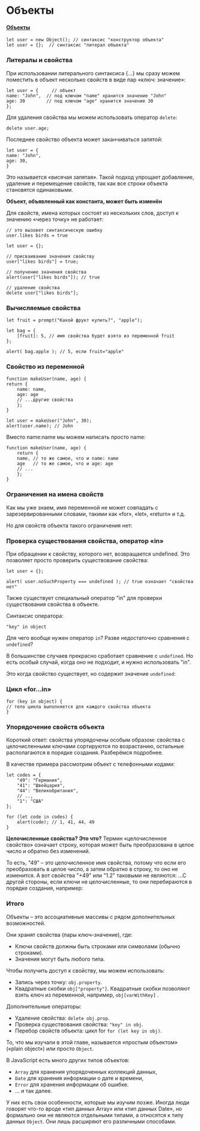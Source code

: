 # Объекты

#### [Объекты](https://learn.javascript.ru/object)

    let user = new Object(); // синтаксис "конструктор объекта"
    let user = {};  // синтаксис "литерал объекта"

### Литералы и свойства

При использовании литерального синтаксиса {...} мы сразу можем поместить в объект несколько свойств в виде пар «ключ:
значение»:

    let user = {     // объект
    name: "John",  // под ключом "name" хранится значение "John"
    age: 30        // под ключом "age" хранится значение 30
    };

Для удаления свойства мы можем использовать оператор `delete`:

    delete user.age;

Последнее свойство объекта может заканчиваться запятой:

    let user = {
    name: "John",
    age: 30,
    }

Это называется «висячая запятая». Такой подход упрощает добавление, удаление и перемещение свойств, так как все строки
объекта становятся одинаковыми.

**Объект, объявленный как константа, может быть изменён**

Для свойств, имена которых состоят из нескольких слов, доступ к значению «через точку» не работает:

    // это вызовет синтаксическую ошибку
    user.likes birds = true

    let user = {};
    
    // присваивание значения свойству
    user["likes birds"] = true;
    
    // получение значения свойства
    alert(user["likes birds"]); // true
    
    // удаление свойства
    delete user["likes birds"];

### Вычисляемые свойства

    let fruit = prompt("Какой фрукт купить?", "apple");
    
    let bag = {
        [fruit]: 5, // имя свойства будет взято из переменной fruit
    };
    
    alert( bag.apple ); // 5, если fruit="apple"

### Свойство из переменной

    function makeUser(name, age) {
    return {
        name: name,
        age: age
        // ...другие свойства
        };
    }
    
    let user = makeUser("John", 30);
    alert(user.name); // John

Вместо name:name мы можем написать просто name:

    function makeUser(name, age) {
        return {
        name, // то же самое, что и name: name
        age   // то же самое, что и age: age
        // ...
        };
    }

### Ограничения на имена свойств

Как мы уже знаем, имя переменной не может совпадать с зарезервированными словами, такими как «for», «let», «return» и
т.д.

Но для свойств объекта такого ограничения нет:

### Проверка существования свойства, оператор «in»

При обращении к свойству, которого нет, возвращается undefined. Это позволяет просто проверить существование свойства:

    let user = {};
    
    alert( user.noSuchProperty === undefined ); // true означает "свойства нет"

Также существует специальный оператор "in" для проверки существования свойства в объекте.

Синтаксис оператора:

    "key" in object

Для чего вообще нужен оператор `in`? Разве недостаточно сравнения с `undefined`?

В большинстве случаев прекрасно сработает сравнение с `undefined`. Но есть особый случай, когда оно не подходит, и нужно
использовать "in".

Это когда свойство существует, но содержит значение `undefined`:

### Цикл «for…in»

    for (key in object) {
    // тело цикла выполняется для каждого свойства объекта
    }

### Упорядочение свойств объекта

Короткий ответ: свойства упорядочены особым образом: свойства с целочисленными ключами сортируются по возрастанию,
остальные располагаются в порядке создания. Разберёмся подробнее.

В качестве примера рассмотрим объект с телефонными кодами:

    let codes = {
        "49": "Германия",
        "41": "Швейцария",
        "44": "Великобритания",
        // ..,
        "1": "США"
    };
    
    for (let code in codes) {
        alert(code); // 1, 41, 44, 49
    }

**Целочисленные свойства? Это что?**
Термин «целочисленное свойство» означает строку, которая может быть преобразована в целое число и обратно без изменений.

То есть, "49" – это целочисленное имя свойства, потому что если его преобразовать в целое число, а затем обратно в
строку, то оно не изменится. А вот свойства "+49" или "1.2" таковыми не являются:
…С другой стороны, если ключи не целочисленные, то они перебираются в порядке создания, например:

### Итого

Объекты – это ассоциативные массивы с рядом дополнительных возможностей.

Они хранят свойства (пары ключ-значение), где:

- Ключи свойств должны быть строками или символами (обычно строками).
- Значения могут быть любого типа.

Чтобы получить доступ к свойству, мы можем использовать:

- Запись через точку: `obj.property`.
- Квадратные скобки `obj["property"]`. Квадратные скобки позволяют взять ключ из переменной, например, `obj[varWithKey]`
  .

Дополнительные операторы:

- Удаление свойства: `delete obj.prop`.
- Проверка существования свойства: `"key" in obj`.
- Перебор свойств объекта: цикл for `for (let key in obj)`.

То, что мы изучали в этой главе, называется «простым объектом» («plain object») или просто `Object`.

В JavaScript есть много других типов объектов:

- `Array` для хранения упорядоченных коллекций данных,
- `Date` для хранения информации о дате и времени,
- `Error` для хранения информации об ошибке.
- … и так далее.

У них есть свои особенности, которые мы изучим позже. Иногда люди говорят что-то вроде «тип данных Array» или «тип
данных Date», но формально они не являются отдельными типами, а относятся к типу данных `Object`. Они лишь расширяют его
различными способами.